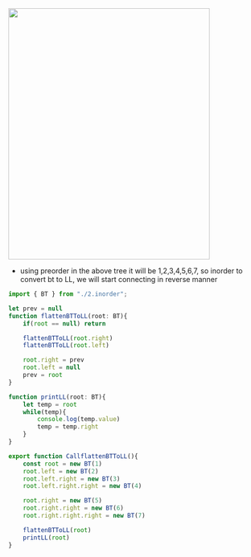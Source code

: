 <img width=400 height=500 src="https://github.com/user-attachments/assets/08d7d532-041e-4253-9a34-b274a9e34dc8">

- using preorder in the above tree it will be 1,2,3,4,5,6,7, so inorder to convert bt to LL, we will start connecting in reverse manner
```ts
import { BT } from "./2.inorder";

let prev = null
function flattenBTToLL(root: BT){
    if(root == null) return 

    flattenBTToLL(root.right)
    flattenBTToLL(root.left)

    root.right = prev
    root.left = null
    prev = root
}

function printLL(root: BT){
    let temp = root
    while(temp){
        console.log(temp.value)
        temp = temp.right
    }
}

export function CallflattenBTToLL(){
    const root = new BT(1)
    root.left = new BT(2)
    root.left.right = new BT(3)
    root.left.right.right = new BT(4)

    root.right = new BT(5)
    root.right.right = new BT(6)
    root.right.right.right = new BT(7)

    flattenBTToLL(root)
    printLL(root)
}
```

